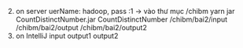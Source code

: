 
2. on server 
   uerName: hadoop, pass :1
    -> vào thư mục /chibm
    yarn jar CountDistinctNumber.jar CountDistinctNumber /chibm/bai2/input /chibm/bai2/output /chibm/bai2/output2
3. on IntelliJ
   input output1 output2